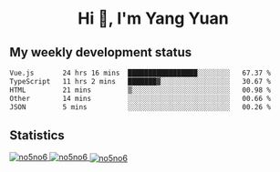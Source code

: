 <h1 align="center">Hi 👋, I'm Yang Yuan</h1>


## My weekly development status
<!--START_SECTION:waka-->

```txt
Vue.js       24 hrs 16 mins  █████████████████░░░░░░░░   67.37 %
TypeScript   11 hrs 2 mins   ███████▓░░░░░░░░░░░░░░░░░   30.67 %
HTML         21 mins         ▒░░░░░░░░░░░░░░░░░░░░░░░░   00.98 %
Other        14 mins         ░░░░░░░░░░░░░░░░░░░░░░░░░   00.66 %
JSON         5 mins          ░░░░░░░░░░░░░░░░░░░░░░░░░   00.26 %
```

<!--END_SECTION:waka-->

## Statistics
<a href="https://github.com/anuraghazra/github-readme-stats">
  <img src="https://github-readme-stats.vercel.app/api/top-langs/?username=no5no6&theme=dracula" alt="no5no6">
</a>
<a href="https://github.com/anuraghazra/github-readme-stats">
  <img src="https://github-readme-stats.vercel.app/api?username=no5no6&show_icons=true&theme=dracula&line_height=40" alt="no5no6">
</a>
<a href="https://github.com/anuraghazra/github-readme-stats">
  <img align="center" src="https://github-readme-streak-stats.herokuapp.com/?user=no5no6&theme=dracula" alt="no5no6" />
</a>